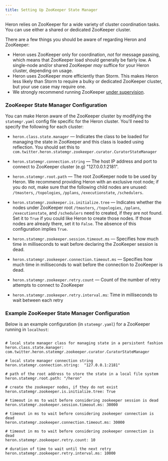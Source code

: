 ```yaml
---
title: Setting Up ZooKeeper State Manager
---
```


Heron relies on ZooKeeper for a wide variety of cluster coordination tasks. You
can use either a shared or dedicated ZooKeeper cluster.

There are a few things you should be aware of regarding Heron and ZooKeeper:

* Heron uses ZooKeeper only for coordination, *not* for message passing, which
  means that ZooKeeper load should generally be fairly low. A single-node
  and/or shared ZooKeeper *may* suffice for your Heron cluster, depending on
  usage.
* Heron uses ZooKeeper more efficiently than Storm. This makes Heron less likely
  than Storm to require a bulky or dedicated ZooKeeper cluster, but your use
  case may require one.
* We strongly recommend running ZooKeeper [under
  supervision](http://zookeeper.apache.org/doc/r3.3.3/zookeeperAdmin.html#sc_supervision).

### ZooKeeper State Manager Configuration

You can make Heron aware of the ZooKeeper cluster by modifying the
`statemgr.yaml` config file specific for the Heron cluster. You'll
need to specify the following for each cluster:

* `heron.class.state.manager` &mdash; Indicates the class to be loaded for managing 
the state in ZooKeeper and this class is loaded using reflection. You should set this 
to `com.twitter.heron.statemgr.zookeeper.curator.CuratorStateManager`

* `heron.statemgr.connection.string` &mdash; The host IP address and port to connect to ZooKeeper 
cluster (e.g) "127.0.0.1:2181". 

* `heron.statemgr.root.path` &mdash; The root ZooKeeper node to be used by Heron. We recommend 
providing Heron with an exclusive root node; if you do not, make sure that the following child 
nodes are unused: `/tmasters`, `/topologies`, `/pplans`, `/executionstate`, `/schedulers`.

* `heron.statemgr.zookeeper.is.initialize.tree` &mdash; Indicates whether the nodes under ZooKeeper 
root `/tmasters`, `/topologies`, `/pplans`, `/executionstate`, and `/schedulers` need to created, 
if they are not found. Set it to `True` if you could like Heron to create those nodes. If those 
nodes are already there, set it to `False`. The absence of this configuration implies `True`.

* `heron.statemgr.zookeeper.session.timeout.ms` &mdash; Specifies how much time in milliseconds 
to wait before declaring the ZooKeeper session is dead.

* `heron.statemgr.zookeeper.connection.timeout.ms` &mdash; Specifies how much time in milliseconds 
to wait before the connection to ZooKeeper is dead.

* `heron.statemgr.zookeeper.retry.count` &mdash; Count of the number of retry attempts to connect 
to ZooKeeper

* `heron.statemgr.zookeeper.retry.interval.ms`: Time in milliseconds to wait between each retry

### Example ZooKeeper State Manager Configuration

Below is an example configuration (in `statemgr.yaml`) for a ZooKeeper running in `localhost`:

<pre><code>
# local state manager class for managing state in a persistent fashion
heron.class.state.manager: com.twitter.heron.statemgr.zookeeper.curator.CuratorStateManager

# local state manager connection string
heron.statemgr.connection.string:  "127.0.0.1:2181"

# path of the root address to store the state in a local file system
heron.statemgr.root.path: "/heron"

# create the zookeeper nodes, if they do not exist
heron.statemgr.zookeeper.is.initialize.tree: True

# timeout in ms to wait before considering zookeeper session is dead
heron.statemgr.zookeeper.session.timeout.ms: 30000

# timeout in ms to wait before considering zookeeper connection is dead
heron.statemgr.zookeeper.connection.timeout.ms: 30000

# timeout in ms to wait before considering zookeeper connection is dead
heron.statemgr.zookeeper.retry.count: 10

# duration of time to wait until the next retry
heron.statemgr.zookeeper.retry.interval.ms: 10000
</code></pre>
